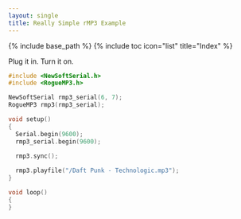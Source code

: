 ```yaml
---
layout: single
title: Really Simple rMP3 Example
---
```

{% include base_path %}
{% include toc icon="list" title="Index" %}

Plug it in.  Turn it on.

```cpp
#include <NewSoftSerial.h>
#include <RogueMP3.h>

NewSoftSerial rmp3_serial(6, 7);
RogueMP3 rmp3(rmp3_serial);

void setup()
{
  Serial.begin(9600);
  rmp3_serial.begin(9600);
  
  rmp3.sync();

  rmp3.playfile("/Daft Punk - Technologic.mp3");
}

void loop()
{
}
```

